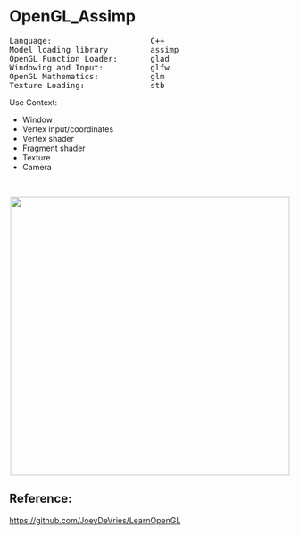 # OpenGL_Assimp

<pre>
Language:                     C++
Model loading library         assimp
OpenGL Function Loader:       glad
Windowing and Input:          glfw
OpenGL Mathematics:           glm
Texture Loading:              stb
</pre>

Use Context:
+ Window
+ Vertex input/coordinates
+ Vertex shader
+ Fragment shader
+ Texture
+ Camera

<br>
<p align="center">  
<img src="https://user-images.githubusercontent.com/74507096/204159720-ffeb9eda-e452-4dec-9d93-c6e8442d62c5.gif" width=500> 

<br>

Reference:
--
https://github.com/JoeyDeVries/LearnOpenGL
